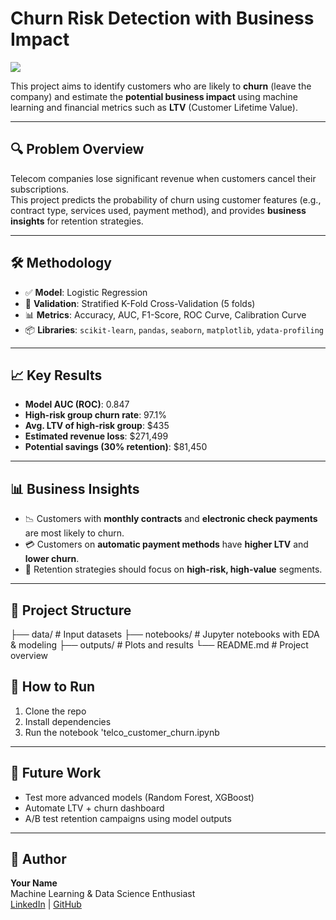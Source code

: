 # Churn Risk Detection with Business Impact

![](images/Main.png)

This project aims to identify customers who are likely to **churn** (leave the company) and estimate the **potential business impact** using machine learning and financial metrics such as **LTV** (Customer Lifetime Value).

---

## 🔍 Problem Overview

Telecom companies lose significant revenue when customers cancel their subscriptions.  
This project predicts the probability of churn using customer features (e.g., contract type, services used, payment method), and provides **business insights** for retention strategies.

---

## 🛠️ Methodology

- ✅ **Model**: Logistic Regression  
- 🔄 **Validation**: Stratified K-Fold Cross-Validation (5 folds)  
- 📊 **Metrics**: Accuracy, AUC, F1-Score, ROC Curve, Calibration Curve  
- 📦 **Libraries**: `scikit-learn`, `pandas`, `seaborn`, `matplotlib`, `ydata-profiling`

---

## 📈 Key Results

- **Model AUC (ROC)**: 0.847  
- **High-risk group churn rate**: 97.1%  
- **Avg. LTV of high-risk group**: $435  
- **Estimated revenue loss**: $271,499  
- **Potential savings (30% retention)**: $81,450  

---

## 📊 Business Insights

- 📉 Customers with **monthly contracts** and **electronic check payments** are most likely to churn.
- 💳 Customers on **automatic payment methods** have **higher LTV** and **lower churn**.
- 🎯 Retention strategies should focus on **high-risk, high-value** segments.

---

## 📁 Project Structure

├── data/ # Input datasets
├── notebooks/ # Jupyter notebooks with EDA & modeling
├── outputs/ # Plots and results
└── README.md # Project overview




## 🚀 How to Run

1. Clone the repo  
2. Install dependencies  
3. Run the notebook
   'telco_customer_churn.ipynb


---

## 📌 Future Work

- Test more advanced models (Random Forest, XGBoost)
- Automate LTV + churn dashboard
- A/B test retention campaigns using model outputs

---

## 👤 Author

**Your Name**  
Machine Learning & Data Science Enthusiast  
[LinkedIn]([https://www.linkedin.com](https://www.linkedin.com/in/azizjon-achilov-369941291/)) | [GitHub]([https://github.com](https://github.com/azizjon0))

